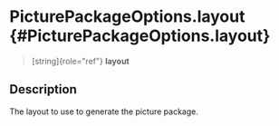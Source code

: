 PicturePackageOptions.layout {#PicturePackageOptions.layout}
============================

> [string]{role="ref"} **layout**

Description
-----------

The layout to use to generate the picture package.
